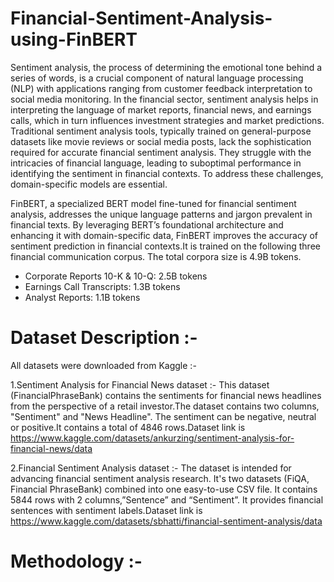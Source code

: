 # Financial-Sentiment-Analysis-using-FinBERT

Sentiment analysis, the process of determining the emotional tone behind a series of words, is a crucial component of natural language processing (NLP) with applications ranging from customer feedback interpretation to social media monitoring. In the financial sector, sentiment analysis helps in interpreting the language of market reports, financial news, and earnings calls, which in turn influences investment strategies and market predictions.
Traditional sentiment analysis tools, typically trained on general-purpose datasets like movie reviews or social media posts, lack the sophistication required for accurate financial sentiment analysis. They struggle with the intricacies of financial language, leading to suboptimal performance in identifying the sentiment in financial contexts. To address these challenges, domain-specific models are essential.

FinBERT, a specialized BERT model fine-tuned for financial sentiment analysis, addresses the unique language patterns and jargon prevalent in financial texts. By leveraging BERT’s foundational architecture and enhancing it with domain-specific data, FinBERT improves the accuracy of sentiment prediction in financial contexts.It is trained on the following three financial communication corpus. The total corpora size is 4.9B tokens.
+ Corporate Reports 10-K & 10-Q: 2.5B tokens
+ Earnings Call Transcripts: 1.3B tokens
+ Analyst Reports: 1.1B tokens

# Dataset Description :-

All datasets were downloaded from Kaggle :- 

1.Sentiment Analysis for Financial News dataset :-
This dataset (FinancialPhraseBank) contains the sentiments for financial news headlines from the perspective of a retail investor.The dataset contains two columns, "Sentiment" and "News Headline". The sentiment can be negative, neutral or positive.It contains a total of 4846 rows.Dataset link is https://www.kaggle.com/datasets/ankurzing/sentiment-analysis-for-financial-news/data

2.Financial Sentiment Analysis dataset :-
The dataset is intended for advancing financial sentiment analysis research. It's two datasets (FiQA, Financial PhraseBank) combined into one easy-to-use CSV file. It contains 5844 rows with 2 columns,”Sentence” and “Sentiment”. It provides financial sentences with sentiment labels.Dataset link is https://www.kaggle.com/datasets/sbhatti/financial-sentiment-analysis/data

# Methodology :-


